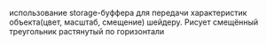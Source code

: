 использование storage-буффера для передачи характеристик объекта(цвет, масштаб, смещение) шейдеру. 
Рисует смещённый треугольник растянутый по горизонтали
